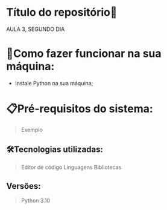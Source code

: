 # Título do repositório🚀

AULA 3, SEGUNDO DIA

# 🔌Como fazer funcionar na sua máquina:

- Instale Python na sua máquina;


# 📋Pré-requisitos do sistema:

> Exemplo
> 

## 🛠️Tecnologias utilizadas:

> Editor de código
Linguagens
Bibliotecas
> 

## Versões:

> Python 3.10
> 


